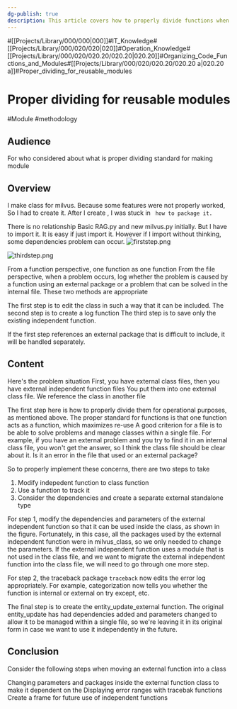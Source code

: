 ```yaml
---
dg-publish: true
description: This article covers how to properly divide functions when creating modules for reusability especially by Python.
---
```

#[[Projects/Library/000/000\|000]]#IT_Knowledge#[[Projects/Library/000/020/020\|020]]#Operation_Knowledge#[[Projects/Library/000/020/020.20/020.20\|020.20]]#Organizing_Code_Functions_and_Modules#[[Projects/Library/000/020/020.20/020.20 a\|020.20 a]]#Proper_dividing_for_reusable_modules

# Proper dividing for reusable modules
#Module #methodology 


## Audience
For who considered about what is proper dividing standard for making module
## Overview

I make class for milvus. Because some features were not properly worked, So I had to create it. 
After I create , I was stuck in
` how to package it.`

There is no relationship Basic RAG.py and new milvus.py initially.
But I have to import it. It is easy if just import it.
However if I import without thinking, some dependencies problem can occur.
![firststep.png](/img/user/Excalidraw/firststep.png)

![thirdstep.png](/img/user/Excalidraw/thirdstep.png)

From a function perspective, one function as one function
From the file perspective, when a problem occurs, log whether the problem is caused by a function using an external package or a problem that can be solved in the internal file.
These two methods are appropriate

The first step is to edit the class in such a way that it can be included.
The second step is to create a log function
The third step is to save only the existing independent function.

If the first step references an external package that is difficult to include, it will be handled separately.


## Content

Here's the problem situation
First, you have external class files, then you have external independent function files
You put them into one external class file.
We reference the class in another file

The first step here is how to properly divide them for operational purposes, as mentioned above.
The proper standard for functions is that one function acts as a function, which maximizes re-use
A good criterion for a file is to be able to solve problems and manage classes within a single file. For example, if you have an external problem and you try to find it in an internal class file, you won't get the answer, so I think the class file should be clear about it. Is it an error in the file that used or an external package?

So to properly implement these concerns, there are two steps to take

1. Modify indepedent function to class function
2. Use a function to track it
3. Consider the dependencies and create a separate external standalone type

For step 1, modify the dependencies and parameters of the external independent function so that it can be used inside the class, as shown in the figure. Fortunately, in this case, all the packages used by the external independent function were in milvus_class, so we only needed to change the parameters. If the external independent function uses a module that is not used in the class file, and we want to migrate the external independent function into the class file, we will need to go through one more step.


For step 2, the traceback package `traceback` now edits the error log appropriately. For example, categorization now tells you whether the function is internal or external on try except, etc.

The final step is to create the entity_update_external function. The original entity_update has had dependencies added and parameters changed to allow it to be managed within a single file, so we're leaving it in its original form in case we want to use it independently in the future. 


## Conclusion

Consider the following steps when moving an external function into a class

Changing parameters and packages inside the external function class to make it dependent on the
Displaying error ranges with tracebak functions
Create a frame for future use of independent functions
